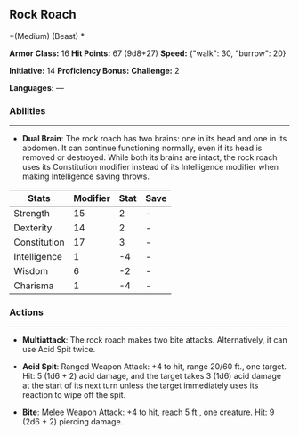 ## Rock Roach
*(Medium) (Beast) *

**Armor Class:** 16
**Hit Points:** 67 (9d8+27)
**Speed:** {"walk": 30, "burrow": 20}

**Initiative:** 14
**Proficiency Bonus:**
**Challenge:** 2

**Languages:** —

### Abilities
 --- 
- **Dual Brain**: The rock roach has two brains: one in its head and one in its abdomen. It can continue functioning normally, even if its head is removed or destroyed. While both its brains are intact, the rock roach uses its Constitution modifier instead of its Intelligence modifier when making Intelligence saving throws.



| Stats | Modifier | Stat | Save
| ---- | ---- | ---- | ---- |
| Strength | 15 | 2 | - |
| Dexterity | 14 | 2 | - |
| Constitution | 17 | 3 | - |
| Intelligence | 1 | -4 | - |
| Wisdom | 6 | -2 | - |
| Charisma | 1 | -4 | - |

### Actions
 --- 
- **Multiattack**: The rock roach makes two bite attacks. Alternatively, it can use Acid Spit twice.

- **Acid Spit**: Ranged Weapon Attack: +4 to hit, range 20/60 ft., one target. Hit: 5 (1d6 + 2) acid damage, and the target takes 3 (1d6) acid damage at the start of its next turn unless the target immediately uses its reaction to wipe off the spit.

- **Bite**: Melee Weapon Attack: +4 to hit, reach 5 ft., one creature. Hit: 9 (2d6 + 2) piercing damage.

